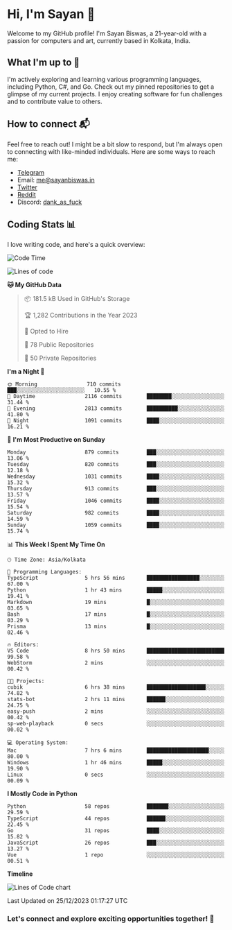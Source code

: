 # Hi, I'm Sayan 👋

Welcome to my GitHub profile! I'm Sayan Biswas, a 21-year-old with a passion for computers and art, currently based in Kolkata, India.

## What I'm up to 🚀

I'm actively exploring and learning various programming languages, including Python, C#, and Go. Check out my pinned repositories to get a glimpse of my current projects. I enjoy creating software for fun challenges and to contribute value to others.

## How to connect 📬

Feel free to reach out! I might be a bit slow to respond, but I'm always open to connecting with like-minded individuals. Here are some ways to reach me:

- [Telegram](https://t.me/dank_as_fuck)
- Email: [me@sayanbiswas.in](mailto:me@sayanbiswas.in)
- [Twitter](https://twitter.com/TheDankDel)
- [Reddit](https://www.reddit.com/user/dank_as_fuck_/)
- Discord: [dank_as_fuck](https://discordapp.com/users/506536929152466945)

## Coding Stats 📊

I love writing code, and here's a quick overview:

<!--START_SECTION:waka-->
![Code Time](http://img.shields.io/badge/Code%20Time-1%2C346%20hrs%2051%20mins-blue)

![Lines of code](https://img.shields.io/badge/From%20Hello%20World%20I%27ve%20Written-6.5%20million%20lines%20of%20code-blue)

**🐱 My GitHub Data** 

> 📦 181.5 kB Used in GitHub's Storage 
 > 
> 🏆 1,282 Contributions in the Year 2023
 > 
> 💼 Opted to Hire
 > 
> 📜 78 Public Repositories 
 > 
> 🔑 50 Private Repositories 
 > 
**I'm a Night 🦉** 

```text
🌞 Morning                710 commits         ███░░░░░░░░░░░░░░░░░░░░░░   10.55 % 
🌆 Daytime                2116 commits        ████████░░░░░░░░░░░░░░░░░   31.44 % 
🌃 Evening                2813 commits        ██████████░░░░░░░░░░░░░░░   41.80 % 
🌙 Night                  1091 commits        ████░░░░░░░░░░░░░░░░░░░░░   16.21 % 
```
📅 **I'm Most Productive on Sunday** 

```text
Monday                   879 commits         ███░░░░░░░░░░░░░░░░░░░░░░   13.06 % 
Tuesday                  820 commits         ███░░░░░░░░░░░░░░░░░░░░░░   12.18 % 
Wednesday                1031 commits        ████░░░░░░░░░░░░░░░░░░░░░   15.32 % 
Thursday                 913 commits         ███░░░░░░░░░░░░░░░░░░░░░░   13.57 % 
Friday                   1046 commits        ████░░░░░░░░░░░░░░░░░░░░░   15.54 % 
Saturday                 982 commits         ████░░░░░░░░░░░░░░░░░░░░░   14.59 % 
Sunday                   1059 commits        ████░░░░░░░░░░░░░░░░░░░░░   15.74 % 
```


📊 **This Week I Spent My Time On** 

```text
🕑︎ Time Zone: Asia/Kolkata

💬 Programming Languages: 
TypeScript               5 hrs 56 mins       █████████████████░░░░░░░░   67.00 % 
Python                   1 hr 43 mins        █████░░░░░░░░░░░░░░░░░░░░   19.41 % 
Markdown                 19 mins             █░░░░░░░░░░░░░░░░░░░░░░░░   03.65 % 
Bash                     17 mins             █░░░░░░░░░░░░░░░░░░░░░░░░   03.29 % 
Prisma                   13 mins             █░░░░░░░░░░░░░░░░░░░░░░░░   02.46 % 

🔥 Editors: 
VS Code                  8 hrs 50 mins       █████████████████████████   99.58 % 
WebStorm                 2 mins              ░░░░░░░░░░░░░░░░░░░░░░░░░   00.42 % 

🐱‍💻 Projects: 
cubik                    6 hrs 38 mins       ███████████████████░░░░░░   74.82 % 
stats-bot                2 hrs 11 mins       ██████░░░░░░░░░░░░░░░░░░░   24.75 % 
easy-push                2 mins              ░░░░░░░░░░░░░░░░░░░░░░░░░   00.42 % 
sp-web-playback          0 secs              ░░░░░░░░░░░░░░░░░░░░░░░░░   00.02 % 

💻 Operating System: 
Mac                      7 hrs 6 mins        ████████████████████░░░░░   80.00 % 
Windows                  1 hr 46 mins        █████░░░░░░░░░░░░░░░░░░░░   19.90 % 
Linux                    0 secs              ░░░░░░░░░░░░░░░░░░░░░░░░░   00.09 % 
```

**I Mostly Code in Python** 

```text
Python                   58 repos            ███████░░░░░░░░░░░░░░░░░░   29.59 % 
TypeScript               44 repos            ██████░░░░░░░░░░░░░░░░░░░   22.45 % 
Go                       31 repos            ████░░░░░░░░░░░░░░░░░░░░░   15.82 % 
JavaScript               26 repos            ███░░░░░░░░░░░░░░░░░░░░░░   13.27 % 
Vue                      1 repo              ░░░░░░░░░░░░░░░░░░░░░░░░░   00.51 % 
```



**Timeline**

![Lines of Code chart](https://raw.githubusercontent.com/Dank-del/Dank-del/main/assets/bar_graph.png)


 Last Updated on 25/12/2023 01:17:27 UTC
<!--END_SECTION:waka-->

### Let's connect and explore exciting opportunities together! 🚀
